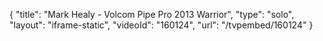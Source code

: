 {
    "title": "Mark Healy - Volcom Pipe Pro 2013 Warrior",
    "type": "solo",
    "layout": "iframe-static",
    "videoId": "160124",
    "url": "\/tvpembed\/160124"
}